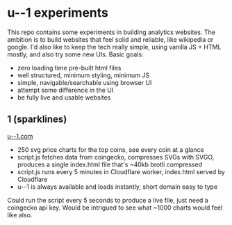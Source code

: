 # u--1 experiments

This repo contains some experiments in building analytics websites. The ambition is to build websites that feel solid and reliable, like wikipedia or google. I'd also like to keep the tech really simple, using vanilla JS + HTML mostly, and also try some new UIs. Basic goals:

- zero loading time pre-built html files
- well structured, minimum styling, minimum JS
- simple, navigable/searchable using browser UI
- attempt some difference in the UI
- be fully live and usable websites

## 1 (sparklines)

[u--1.com](https://u--1.com)

- 250 svg price charts for the top coins, see every coin at a glance
- script.js fetches data from coingecko, compresses SVGs with SVGO, produces a single index.html file that's ~40kb brotli compressed
- script.js runs every 5 minutes in Cloudflare worker, index.html served by Cloudflare
- u--1 is always available and loads instantly, short domain easy to type

Could run the script every 5 seconds to produce a live file, just need a coingecko api key. Would be intrigued to see what ~1000 charts would feel like also.
